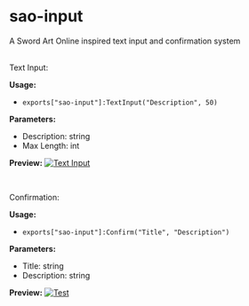 # sao-input

A Sword Art Online inspired text input and confirmation system

<br>
Text Input:
<br>

**Usage:**
- `exports["sao-input"]:TextInput("Description", 50)`


**Parameters:**
- Description: string
- Max Length: int

**Preview:**
[![Text Input](https://i.gyazo.com/306dddfdb8272cd1445710fc4545eadb.jpg "Text Input")](https://i.gyazo.com/306dddfdb8272cd1445710fc4545eadb.jpg "Text Input")

<br>

Confirmation:
<br>

**Usage:**
- `exports["sao-input"]:Confirm("Title", "Description")`


**Parameters:**
- Title: string
- Description: string

**Preview:**
[![Test](https://i.gyazo.com/cbf949e89a0d31102daa804f67090c4d.png "Test")](https://i.gyazo.com/cbf949e89a0d31102daa804f67090c4d.png "Test")


